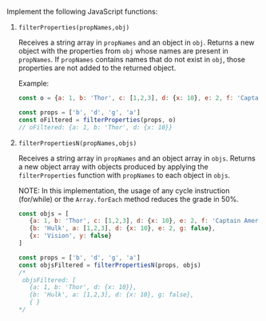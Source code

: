 Implement the following JavaScript functions:

1. `filterProperties(propNames,obj)`

   Receives a string array in `propNames` and an object in `obj`. Returns a new object with the properties from `obj` whose names are present in `propNames`. If `propNames` contains names that do not exist in `obj`, those properties are not added to the returned object.

   Example:

   ```javascript
   const o = {a: 1, b: 'Thor', c: [1,2,3], d: {x: 10}, e: 2, f: 'Captain America'}

   const props = ['b', 'd', 'g', 'a']
   const oFiltered = filterProperties(props, o)
   // oFiltered: {a: 1, b: 'Thor', d: {x: 10}}
   ```

1. `filterPropertiesN(propNames,objs)`

   Receives a string array in `propNames` and an object array in `objs`. Returns a new object array with objects produced by applying the `filterProperties` function with `propNames` to each object in `objs`.

   NOTE: In this implementation, the usage of any cycle instruction (for/while) or the `Array.forEach` method reduces the grade in 50%.

   ```javascript
   const objs = [
      {a: 1, b: 'Thor', c: [1,2,3], d: {x: 10}, e: 2, f: 'Captain America'},
      {b: 'Hulk', a: [1,2,3], d: {x: 10}, e: 2, g: false}, 
      {x: 'Vision', y: false}
   ]

   const props = ['b', 'd', 'g', 'a']
   const objsFiltered = filterPropertiesN(props, objs)
   /*
    objsFiltered: [
      {a: 1, b: 'Thor', d: {x: 10}},
      {b: 'Hulk', a: [1,2,3], d: {x: 10}, g: false}, 
      { }
   */
   ```
